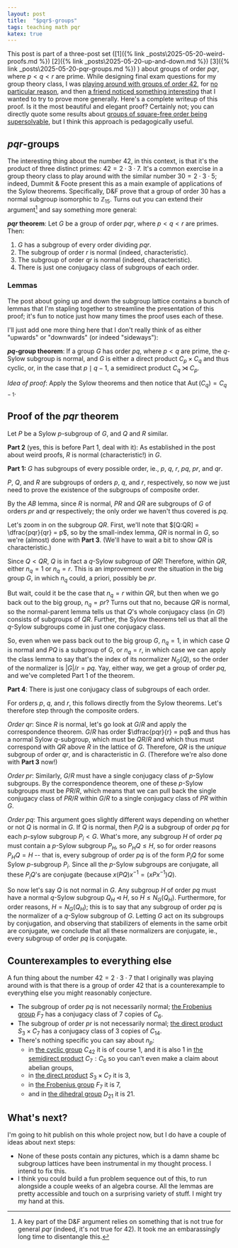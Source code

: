 ```yaml
---
layout: post
title:  "$pqr$-groups"
tags: teaching math pqr
katex: true
---
```


This post is part of a three-post set 
([1]({% link _posts\2025-05-20-weird-proofs.md %}) 
 [2]({% link _posts\2025-05-20-up-and-down.md %})
 [3]({% link _posts\2025-05-20-pqr-groups.md %})
)
about groups of order $pqr$, where $p<q<r$ are prime. 
While designing final exam questions for my group theory class, I was [playing around with groups of order 42](https://bsky.app/profile/sbagley.bsky.social/post/3lojgjg6x6k2t), for [no particular reason](https://en.wikipedia.org/wiki/Phrases_from_The_Hitchhiker%27s_Guide_to_the_Galaxy#_The_Answer_to_the_Ultimate_Question_of_Life,_the_Universe,_and_Everything_is_42), and then [a friend noticed something interesting](https://bsky.app/profile/visualalgebra.bsky.social/post/3lojmnaokxs2l) that I wanted to try to prove more generally. Here's a complete writeup of this proof. Is it the most beautiful and elegant proof? Certainly not; you can directly quote some results about [groups of square-free order being supersolvable](https://en.wikipedia.org/wiki/Supersolvable_group), but I think this approach is pedagogically useful.

## $pqr$-groups

The interesting thing about the number 42, in this context, is that it's the product of three distinct primes: $42 = 2\cdot 3\cdot 7$. It's a common exercise in a group theory class to play around with the similar number $30 = 2\cdot 3 \cdot 5$; indeed, Dummit & Foote present this as a main example of applications of the Sylow theorems. Specifically, D&F prove that a group of order 30 has a normal subgroup isomorphic to $\mathbb{Z}_{15}$. Turns out you can extend their argument[^1] and say something more general:

**$pqr$ theorem**: Let $G$ be a group of order $pqr$, where $p<q<r$ are primes. Then:
1. $G$ has a subgroup of every order dividing $pqr$.
2. The subgroup of order $r$ is normal (indeed, characteristic).
3. The subgroup of order $qr$ is normal (indeed, characteristic).
4. There is just one conjugacy class of subgroups of each order.

### Lemmas

The post about going up and down the subgroup lattice contains a bunch of lemmas that I'm stapling together to streamline the presentation of this proof; it's fun to notice just how many times the proof uses each of these.

I'll just add one more thing here that I don't really think of as either "upwards" or "downwards" (or indeed "sideways"):

**$pq$-group theorem**: If a group $G$ has order $pq$, where $p<q$ are prime, the $q$-Sylow subgroup is normal, and $G$ is either a direct product $C_p\times C_q$ and thus cyclic, or, in the case that $p\mid q-1$, a semidirect product $C_q\rtimes C_p$.

*Idea of proof*: Apply the Sylow theorems and then notice that $\operatorname{Aut}(C_q) = C_{q-1}$.

## Proof of the $pqr$ theorem

Let $P$ be a Sylow $p$-subgroup of $G$, and $Q$ and $R$ similar. 

**Part 2** (yes, this is before Part 1, deal with it): As established in the post about weird proofs, $R$ is normal (characteristic!) in $G$. 

**Part 1:** $G$ has subgroups of every possible order, ie., $p$, $q$, $r$, $pq$, $pr$, and $qr$. 

$P$, $Q$, and $R$ are subgroups of orders $p$, $q$, and $r$, respectively, so now we just need to prove the existence of the subgroups of composite order.

By the $AB$ lemma, since $R$ is normal, $PR$ and $QR$ are subgroups of $G$ of orders $pr$ and $qr$ respectively; the only order we haven't thus covered is $pq$. 

Let's zoom in on the subgroup $QR$. First, we'll note that $[Q:QR] = \dfrac{pqr}{qr} = p$, so by the small-index lemma, $QR$ is normal in $G$, so we're (almost) done with **Part 3**. (We'll have to wait a bit to show $QR$ is characteristic.)

Since $Q < QR$, $Q$ is in fact a $q$-Sylow subgroup of $QR$! Therefore, within $QR$, either $n_q = 1$ or $n_q = r$. This is an improvement over the situation in the big group $G$, in which $n_q$ could, a priori, possibly be $pr$.

But wait, could it be the case that $n_q = r$ within $QR$, but then when we go back out to the big group, $n_q = pr$? Turns out that no, because $QR$ is normal, so the normal-parent lemma tells us that $Q$'s whole conjugacy class (in $G$!) consists of subgroups of $QR$. Further, the Sylow theorems tell us that all the $q$-Sylow subgroups come in just one conjugacy class. 

So, even when we pass back out to the big group $G$, $n_q = 1$, in which case $Q$ is normal and $PQ$ is a subgroup of $G$, or $n_q = r$, in which case we can apply the class lemma to say that's the index of its normalizer $N_G(Q)$, so the order of the normalizer is $|G| / r = pq$. Yay, either way, we get a group of order $pq$, and we've completed Part 1 of the theorem.

**Part 4**: There is just one conjugacy class of subgroups of each order.

For orders $p$, $q$, and $r$, this follows directly from the Sylow theorems. Let's therefore step through the composite orders.

*Order $qr$*: Since $R$ is normal, let's go look at $G/R$ and apply the correspondence theorem. $G/R$ has order $\dfrac{pqr}{r} = pq$ and thus has a normal Sylow $q$-subgroup, which must be $QR/R$ and which thus must correspond with $QR$ above $R$ in the lattice of $G$. Therefore, $QR$ is the *unique* subgroup of order $qr$, and is characteristic in $G$. (Therefore we're also done with **Part 3** now!)

*Order $pr$*: Similarly, $G/R$ must have a single conjugacy class of $p$-Sylow subgroups. By the correspondence theorem, one of these $p$-Sylow subgroups must be $PR/R$, which means that we can pull back the single conjugacy class of $PR/R$ within $G/R$ to a single conjugacy class of $PR$ within $G$.

*Order $pq$*: This argument goes slightly different ways depending on whether or not $Q$ is normal in $G$. If $Q$ is normal, then $P_iQ$ is a subgroup of order $pq$ for each $p$-sylow subgroup $P_i < G$. What's more, any subgroup $H$ of order $pq$ must contain a $p$-Sylow subgroup $P_H$, so $P_H Q  \leq H$, so for order reasons $P_HQ = H$ -- that is, every subgroup of order $pq$ is of the form $P_i Q$ for some Sylow $p$-subgroup $P_i$. Since all the $p$-Sylow subgroups are conjugate, all these $P_iQ$'s are conjugate (because $x(PQ)x^{-1} = (xPx^{-1})Q$).

So now let's say $Q$ is not normal in $G$. Any subgroup $H$ of order $pq$ must have a normal $q$-Sylow subgroup $Q_H \triangleleft H$, so $H \leq N_G(Q_H)$. Furthermore, for order reasons, $H=N_G(Q_H)$; this is to say that any subgroup of order $pq$ is the normalizer of a $q$-Sylow subgroup of $G$. Letting $G$ act on its subgroups by conjugation, and observing that stabilizers of elements in the same orbit are conjugate, we conclude that all these normalizers are conjugate, ie., every subgroup of order $pq$ is conjugate.

## Counterexamples to everything else

A fun thing about the number $42 = 2\cdot 3 \cdot 7$ that I originally was playing around with is that there is a group of order 42 that is a counterexample to everything else you might reasonably conjecture.
- The subgroup of order $pq$ is not necessarily normal; [the Frobenius group](https://beta.lmfdb.org/Groups/Abstract/42.1) $F_7$ has a conjugacy class of 7 copies of $C_6$.
- The subgroup of order $pr$ is not necessarily normal; [the direct product](https://beta.lmfdb.org/Groups/Abstract/42.3) $S_3 \times C_7$ has a conjugacy class of 3 copies of $C_{14}$.
- There's nothing specific you can say about $n_p$: 
    - in [the cyclic group](https://beta.lmfdb.org/Groups/Abstract/42.6) $C_{42}$ it is of course 1, and it is also 1 in [the semidirect product](https://beta.lmfdb.org/Groups/Abstract/42.2) $C_7 : C_6$ so you can't even make a claim about abelian groups, 
    - in [the direct product](https://beta.lmfdb.org/Groups/Abstract/42.3) $S_3 \times C_7$ it is 3,
    - in [the Frobenius group](https://beta.lmfdb.org/Groups/Abstract/42.1) $F_7$ it is 7,
    - and in [the dihedral group](https://beta.lmfdb.org/Groups/Abstract/42.5) $D_{21}$ it is 21.

## What's next?

I'm going to hit publish on this whole project now, but I do have a couple of ideas about next steps:
- None of these posts contain any pictures, which is a damn shame bc subgroup lattices have been instrumental in my thought process. I intend to fix this.
- I think you could build a fun problem sequence out of this, to run alongside a couple weeks of an algebra course. All the lemmas are pretty accessible and touch on a surprising variety of stuff. I might try my hand at this.


[^1]: A key part of the D&F argument relies on something that is not true for general $pqr$ (indeed, it's not true for 42). It took me an embarassingly long time to disentangle this.

[^2]: Furthermore, there exist subgroups of order $p^k$ for all $k < n$, and all of them are "nested subgroups" of the Sylow $p$-subgroup(s).